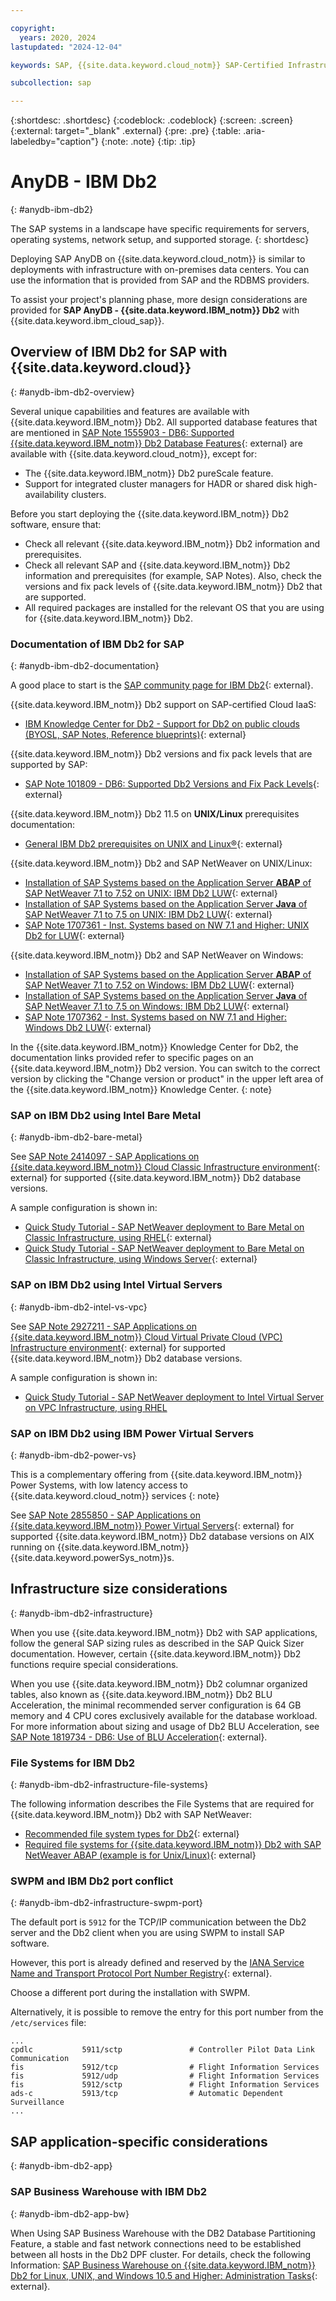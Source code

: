 ```yaml
---

copyright:
  years: 2020, 2024
lastupdated: "2024-12-04"

keywords: SAP, {{site.data.keyword.cloud_notm}} SAP-Certified Infrastructure, {{site.data.keyword.ibm_cloud_sap}}, SAP Workloads

subcollection: sap

---
```


{:shortdesc: .shortdesc}
{:codeblock: .codeblock}
{:screen: .screen}
{:external: target="_blank" .external}
{:pre: .pre}
{:table: .aria-labeledby="caption"}
{:note: .note}
{:tip: .tip}

# AnyDB - IBM Db2
{: #anydb-ibm-db2}

The SAP systems in a landscape have specific requirements for servers, operating systems, network setup, and supported storage.
{: shortdesc}

Deploying SAP AnyDB on {{site.data.keyword.cloud_notm}} is similar to deployments with infrastructure with on-premises data centers. You can use the information that is provided from SAP and the RDBMS providers.

To assist your project's planning phase, more design considerations are provided for **SAP AnyDB - {{site.data.keyword.IBM_notm}} Db2** with {{site.data.keyword.ibm_cloud_sap}}.

## Overview of IBM Db2 for SAP with {{site.data.keyword.cloud}}
{: #anydb-ibm-db2-overview}

Several unique capabilities and features are available with {{site.data.keyword.IBM_notm}} Db2. All supported database features that are mentioned in [SAP Note 1555903 - DB6: Supported {{site.data.keyword.IBM_notm}} Db2 Database Features](https://me.sap.com/notes/1555903){: external} are available with {{site.data.keyword.cloud_notm}}, except for:
- The {{site.data.keyword.IBM_notm}} Db2 pureScale feature.
- Support for integrated cluster managers for HADR or shared disk high-availability clusters.

Before you start deploying the {{site.data.keyword.IBM_notm}} Db2 software, ensure that:
- Check all relevant {{site.data.keyword.IBM_notm}} Db2 information and prerequisites.
- Check all relevant SAP and {{site.data.keyword.IBM_notm}} Db2 information and prerequisites (for example, SAP Notes). Also, check the versions and fix pack levels of {{site.data.keyword.IBM_notm}} Db2 that are supported.
- All required packages are installed for the relevant OS that you are using for {{site.data.keyword.IBM_notm}} Db2.

### Documentation of IBM Db2 for SAP
{: #anydb-ibm-db2-documentation}

A good place to start is the [SAP community page for IBM Db2](https://pages.community.sap.com/topics/db2-for-linux-unix-windows){: external}.

{{site.data.keyword.IBM_notm}} Db2 support on SAP-certified Cloud IaaS:
- [IBM Knowledge Center for Db2 - Support for Db2 on public clouds (BYOSL, SAP Notes, Reference blueprints)](https://www.ibm.com/support/knowledgecenter/en/SSEPGG_11.5.0/com.ibm.db2.luw.licensing.doc/doc/r_suprt_db2_pblik_clouds.html){: external}

{{site.data.keyword.IBM_notm}} Db2 versions and fix pack levels that are supported by SAP:
- [SAP Note 101809 - DB6: Supported Db2 Versions and Fix Pack Levels](https://me.sap.com/notes/101809){: external}

{{site.data.keyword.IBM_notm}} Db2 11.5 on **UNIX/Linux** prerequisites documentation:
- [General IBM Db2 prerequisites on UNIX and Linux&reg;](https://www.ibm.com/support/knowledgecenter/SSEPGG_11.5.0/com.ibm.db2.luw.qb.server.doc/doc/c0059823.html){: external}

{{site.data.keyword.IBM_notm}} Db2 and SAP NetWeaver on UNIX/Linux:
- [Installation of SAP Systems based on the Application Server **ABAP** of SAP NetWeaver 7.1 to 7.52 on UNIX: IBM Db2 LUW](https://help.sap.com/docs/SLTOOLSET/ce9e270ad34949969c16d09d1b099a26/930c6eefd5b94f02bd2fd9d90fbd47ee.html?version=CURRENT_VERSION){: external}
- [Installation of SAP Systems based on the Application Server **Java** of SAP NetWeaver 7.1 to 7.5 on UNIX: IBM Db2 LUW](https://help.sap.com/docs/SLTOOLSET/e85af73ba3324e29834015d03d8eea84/930c6eefd5b94f02bd2fd9d90fbd47ee.html?version=CURRENT_VERSION){: external}
- [SAP Note 1707361 - Inst. Systems based on NW 7.1 and Higher: UNIX Db2 for LUW](https://me.sap.com/notes/1707361){: external}

{{site.data.keyword.IBM_notm}} Db2 and SAP NetWeaver on Windows:
- [Installation of SAP Systems based on the Application Server **ABAP** of SAP NetWeaver 7.1 to 7.52 on Windows: IBM Db2 LUW](https://help.sap.com/docs/SLTOOLSET/77e3a615f633437e9c4549891bb6bad7/930c6eefd5b94f02bd2fd9d90fbd47ee.html?version=CURRENT_VERSION){: external}
- [Installation of SAP Systems based on the Application Server **Java** of SAP NetWeaver 7.1 to 7.5 on Windows: IBM Db2 LUW](https://help.sap.com/docs/SLTOOLSET/d65d4f66e8c34555ad9541734f9cd5b0/930c6eefd5b94f02bd2fd9d90fbd47ee.html?version=CURRENT_VERSION){: external}
- [SAP Note 1707362 - Inst. Systems based on NW 7.1 and Higher: Windows Db2 LUW](https://me.sap.com/notes/1707362){: external}

In the {{site.data.keyword.IBM_notm}} Knowledge Center for Db2, the documentation links provided refer to specific pages on an {{site.data.keyword.IBM_notm}} Db2 version. You can switch to the correct version by clicking the "Change version or product" in the upper left area of the {{site.data.keyword.IBM_notm}} Knowledge Center.
{: note}

### SAP on IBM Db2 using Intel Bare Metal
{: #anydb-ibm-db2-bare-metal}

See [SAP Note 2414097 - SAP Applications on {{site.data.keyword.IBM_notm}} Cloud Classic Infrastructure environment](https://me.sap.com/notes/2414097){: external} for supported {{site.data.keyword.IBM_notm}} Db2 database versions.

A sample configuration is shown in:
- [Quick Study Tutorial - SAP NetWeaver deployment to Bare Metal on Classic Infrastructure, using RHEL](/docs/sap?topic=sap-quickstudy-bm-netweaver-rhel){: external}
- [Quick Study Tutorial - SAP NetWeaver deployment to Bare Metal on Classic Infrastructure, using Windows Server](/docs/sap?topic=sap-quickstudy-bm-netweaver-wins){: external}

### SAP on IBM Db2 using Intel Virtual Servers
{: #anydb-ibm-db2-intel-vs-vpc}

See [SAP Note 2927211 - SAP Applications on {{site.data.keyword.IBM_notm}} Cloud Virtual Private Cloud (VPC) Infrastructure environment](https://me.sap.com/notes/2927211){: external} for supported {{site.data.keyword.IBM_notm}} Db2 database versions.

A sample configuration is shown in:
- [Quick Study Tutorial - SAP NetWeaver deployment to Intel Virtual Server on VPC Infrastructure, using RHEL](/docs/sap?topic=sap-quickstudy-vs-gen2-netweaver-rhel)

### SAP on IBM Db2 using IBM Power Virtual Servers
{: #anydb-ibm-db2-power-vs}

This is a complementary offering from {{site.data.keyword.IBM_notm}} Power Systems, with low latency access to {{site.data.keyword.cloud_notm}} services
{: note}

See [SAP Note 2855850 - SAP Applications on {{site.data.keyword.IBM_notm}} Power Virtual Servers](https://me.sap.com/notes/2855850){: external} for supported {{site.data.keyword.IBM_notm}} Db2 database versions on AIX running on {{site.data.keyword.IBM_notm}} {{site.data.keyword.powerSys_notm}}s.

## Infrastructure size considerations
{: #anydb-ibm-db2-infrastructure}

When you use {{site.data.keyword.IBM_notm}} Db2 with SAP applications, follow the general SAP sizing rules as described in the SAP Quick Sizer documentation. However, certain {{site.data.keyword.IBM_notm}} Db2 functions require special considerations.

When you use {{site.data.keyword.IBM_notm}} Db2 columnar organized tables, also known as {{site.data.keyword.IBM_notm}} Db2 BLU Acceleration, the minimal recommended server configuration is 64 GB memory and 4 CPU cores exclusively available for the database workload. For more information about sizing and usage of Db2 BLU Acceleration, see [SAP Note 1819734 - DB6: Use of BLU Acceleration](https://me.sap.com/notes/1819734){: external}.

### File Systems for IBM Db2
{: #anydb-ibm-db2-infrastructure-file-systems}

The following information describes the File Systems that are required for {{site.data.keyword.IBM_notm}} Db2 with SAP NetWeaver:

- [Recommended file system types for Db2](https://www.ibm.com/support/knowledgecenter/SSEPGG_11.5.0/com.ibm.db2.luw.admin.dbobj.doc/doc/r0056470.html){: external}
- [Required file systems for {{site.data.keyword.IBM_notm}} Db2 with SAP NetWeaver ABAP (example is for Unix/Linux)](https://help.sap.com/docs/SLTOOLSET/ce9e270ad34949969c16d09d1b099a26/713eb64f45c6448c8dbe8a51b85680ee.html?version=CURRENT_VERSION){: external}

### SWPM and IBM Db2 port conflict
{: #anydb-ibm-db2-infrastructure-swpm-port}

The default port is `5912` for the TCP/IP communication between the Db2 server and the Db2 client when you are using SWPM to install SAP software.

However, this port is already defined and reserved by the [IANA Service Name and Transport Protocol Port Number Registry](https://www.iana.org/assignments/service-names-port-numbers/service-names-port-numbers.xhtml?&page=96){: external}.

Choose a different port during the installation with SWPM.

Alternatively, it is possible to remove the entry for this port number from the `/etc/services` file:

```plaintext
...
cpdlc           5911/sctp               # Controller Pilot Data Link Communication
fis             5912/tcp                # Flight Information Services
fis             5912/udp                # Flight Information Services
fis             5912/sctp               # Flight Information Services
ads-c           5913/tcp                # Automatic Dependent Surveillance
...
```

## SAP application-specific considerations
{: #anydb-ibm-db2-app}

### SAP Business Warehouse with IBM Db2
{: #anydb-ibm-db2-app-bw}

When Using SAP Business Warehouse with the DB2 Database Partitioning Feature, a stable and fast network connections need to be established between all hosts in the Db2 DPF cluster. For details, check the following Information: [SAP Business Warehouse on {{site.data.keyword.IBM_notm}} Db2 for Linux, UNIX, and Windows 10.5 and Higher: Administration Tasks](https://help.sap.com/docs/DB6/4c49a344277943ad91358094fdaf9765/c289a552d161224fe10000000a445394.html?language=en-US){: external}.
